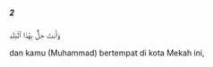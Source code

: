##### 2

<span class="ayah">وَأَنتَ حِلٌّۢ بِهَٰذَا ٱلْبَلَدِ</span>

<span class="ayah_translation">dan kamu (Muhammad) bertempat di kota Mekah ini,</span>
